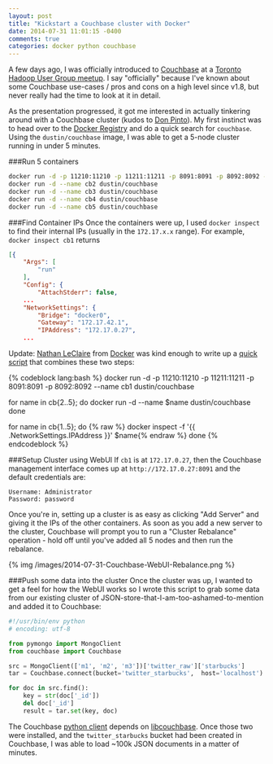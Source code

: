 ```yaml
---
layout: post
title: "Kickstart a Couchbase cluster with Docker"
date: 2014-07-31 11:01:15 -0400
comments: true
categories: docker python couchbase
---
```


A few days ago, I was officially introduced to [Couchbase](http://www.couchbase.com/) at a [Toronto Hadoop User Group meetup](http://www.meetup.com/TorontoHUG/events/191410172/). I say "officially" because I've known about some Couchbase use-cases / pros and cons on a high level since v1.8, but never really had the time to look at it in detail. 

As the presentation progressed, it got me interested in actually tinkering around with a Couchbase cluster (kudos to [Don Pinto](https://twitter.com/NoSQLDon)). My first instinct was to head over to the [Docker Registry](https://registry.hub.docker.com) and do a quick search for `couchbase`. Using the `dustin/couchbase` image, I was able to get a 5-node cluster running in under 5 minutes.

###Run 5 containers

```bash
docker run -d -p 11210:11210 -p 11211:11211 -p 8091:8091 -p 8092:8092 --name cb1 dustin/couchbase
docker run -d --name cb2 dustin/couchbase
docker run -d --name cb3 dustin/couchbase
docker run -d --name cb4 dustin/couchbase
docker run -d --name cb5 dustin/couchbase
```

###Find Container IPs
Once the containers were up, I used `docker inspect` to find their internal IPs (usually in the `172.17.x.x` range). For example, `docker inspect cb1` returns

```json
[{
    "Args": [
        "run"
    ],
    "Config": {
        "AttachStderr": false,
    ...
    "NetworkSettings": {
        "Bridge": "docker0",
        "Gateway": "172.17.42.1",
        "IPAddress": "172.17.0.27",
    ...
```

Update: [Nathan LeClaire](https://twitter.com/upthecyberpunks) from [Docker](http://docker.io) was kind enough to write up a [quick script](https://gist.github.com/nathanleclaire/c7c402f7a9889ca77b98) that combines these two steps:

{% codeblock lang:bash %}
docker run -d -p 11210:11210 -p 11211:11211 -p 8091:8091 -p 8092:8092 --name cb1 dustin/couchbase

for name in cb{2..5}; do 
    docker run -d --name $name dustin/couchbase
done

for name in cb{1..5}; do
{% raw %}    docker inspect -f '{{ .NetworkSettings.IPAddress }}' $name{% endraw %}
done
{% endcodeblock %}

###Setup Cluster using WebUI
If `cb1` is at `172.17.0.27`, then the Couchbase management interface comes up at `http://172.17.0.27:8091` and the default credentials are:

```
Username: Administrator
Password: password
```

Once you're in, setting up a cluster is as easy as clicking "Add Server" and giving it the IPs of the other containers. As soon as you add a new server to the cluster, Couchbase will prompt you to run a "Cluster Rebalance" operation - hold off until you've added all 5 nodes and then run the rebalance.

{% img /images/2014-07-31-Couchbase-WebUI-Rebalance.png %}

###Push some data into the cluster
Once the cluster was up, I wanted to get a feel for how the WebUI works so I wrote this script to grab some data from our existing cluster of JSON-store-that-I-am-too-ashamed-to-mention and added it to Couchbase:

```python
#!/usr/bin/env python
# encoding: utf-8

from pymongo import MongoClient
from couchbase import Couchbase

src = MongoClient(['m1', 'm2', 'm3'])['twitter_raw']['starbucks']
tar = Couchbase.connect(bucket='twitter_starbucks',  host='localhost')

for doc in src.find():
	key = str(doc['_id'])
	del doc['_id']
	result = tar.set(key, doc)

```

The Couchbase [python client](http://www.couchbase.com/communities/python) depends on [libcouchbase](http://www.couchbase.com/communities/c-client-library). Once those two were installed, and the `twitter_starbucks` bucket had been created in Couchbase, I was able to load ~100k JSON documents in a matter of minutes.